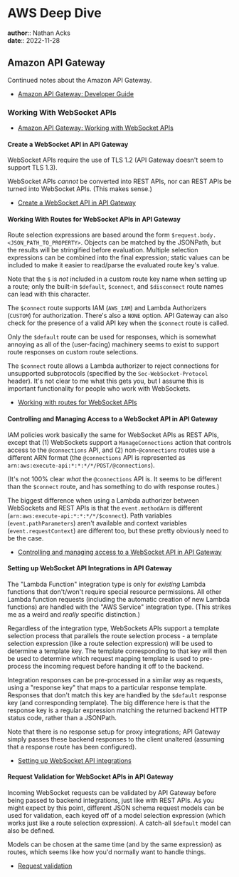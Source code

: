 # AWS Deep Dive

**author**:: Nathan Acks  
**date**:: 2022-11-28

## Amazon API Gateway

Continued notes about the Amazon API Gateway.

* [Amazon API Gateway: Developer Guide](https://docs.aws.amazon.com/apigateway/latest/developerguide/welcome.html)

### Working With WebSocket APIs

* [Amazon API Gateway: Working with WebSocket APIs](https://docs.aws.amazon.com/apigateway/latest/developerguide/apigateway-websocket-api.html)

#### Create a WebSocket API in API Gateway

WebSocket APIs require the use of TLS 1.2 (API Gateway doesn't seem to support TLS 1.3).

WebSocket APIs *cannot* be converted into REST APIs, nor can REST APIs be turned into WebSocket APIs. (This makes sense.)

* [Create a WebSocket API in API Gateway](https://docs.aws.amazon.com/apigateway/latest/developerguide/apigateway-websocket-api-create-empty-api.html)

#### Working With Routes for WebSocket APIs in API Gateway

Route selection expressions are based around the form `$request.body.<JSON_PATH_TO_PROPERTY>`. Objects can be matched by the JSONPath, but the results will be stringified before evaluation. Multiple selection expressions can be combined into the final expression; static values can be included to make it easier to read/parse the evaluated route key's value.

Note that the `$` is *not* included in a custom route key name when setting up a route; only the built-in `$default`, `$connect`, and `$disconnect` route names can lead with this character.

The `$connect` route supports IAM (`AWS_IAM`) and Lambda Authorizers (`CUSTOM`) for authorization. There's also a `NONE` option. API Gateway can also check for the presence of a valid API key when the `$connect` route is called.

Only the `$default` route can be used for responses, which is somewhat annoying as all of the (user-facing) machinery seems to exist to support route responses on custom route selections.

The `$connect` route allows a Lambda authorizer to reject connections for unsupported subprotocols (specified by the `Sec-WebSocket-Protocol` header). It's not clear to me what this gets you, but I assume this is important functionality for people who work with WebSockets.

* [Working with routes for WebSocket APIs](https://docs.aws.amazon.com/apigateway/latest/developerguide/websocket-api-develop-routes.html)

#### Controlling and Managing Access to a WebSocket API in API Gateway

IAM policies work basically the same for WebSocket APIs as REST APIs, except that (1) WebSockets support a `ManageConnections` action that controls access to the `@connections` API, and (2) non-`@connections` routes use a different ARN format (the `@connections` API is represented as `arn:aws:execute-api:*:*:*/*/POST/@connections`).

(It's not 100% clear *what* the `@connections` API is. It seems to be different than the `$connect` route, and has something to do with response routes.)

The biggest difference when using a Lambda authorizer between WebSockets and REST APIs is that the `event.methodArn` is different (`arn:aws:execute-api:*:*:*/*/$connect`). Path variables (`event.pathParameters`) aren't available and context variables (`event.requestContext`) are different too, but these pretty obviously need to be the case.

* [Controlling and managing access to a WebSocket API in API Gateway](https://docs.aws.amazon.com/apigateway/latest/developerguide/apigateway-websocket-api-control-access.html)

#### Setting up WebSocket API Integrations in API Gateway

The "Lambda Function" integration type is only for *existing* Lambda functions that don't/won't require special resource permissions. All other Lambda function requests (including the automatic creation of new Lambda functions) are handled with the "AWS Service" integration type. (This strikes me as a weird and *really* specific distinction.)

Regardless of the integration type, WebSockets APIs support a template selection process that parallels the route selection process - a template selection expression (like a route selection expression) will be used to determine a template key. The template corresponding to that key will then be used to determine which request mapping template is used to pre-process the incoming request before handing it off to the backend.

Integration responses can be pre-processed in a similar way as requests, using a "response key" that maps to a particular response template. Responses that don't match this key are handled by the `$default` response key (and corresponding template). The big difference here is that the response key is a regular expression matching the returned backend HTTP status code, rather than a JSONPath.

Note that there is no response setup for proxy integrations; API Gateway simply passes these backend responses to the client unaltered (assuming that a response route has been configured).

* [Setting up WebSocket API integrations](https://docs.aws.amazon.com/apigateway/latest/developerguide/apigateway-websocket-api-integrations.html)

#### Request Validation for WebSocket APIs in API Gateway

Incoming WebSocket requests can be validated by API Gateway before being passed to backend integrations, just like with REST APIs. As you might expect by this point, different JSON schema request models can be used for validation, each keyed off of a model selection expression (which works just like a route selection expression). A catch-all `$default` model can also be defined.

Models can be chosen at the same time (and by the same expression) as routes, which seems like how you'd normally want to handle things.

* [Request validation](https://docs.aws.amazon.com/apigateway/latest/developerguide/websocket-api-request-validation.html)
